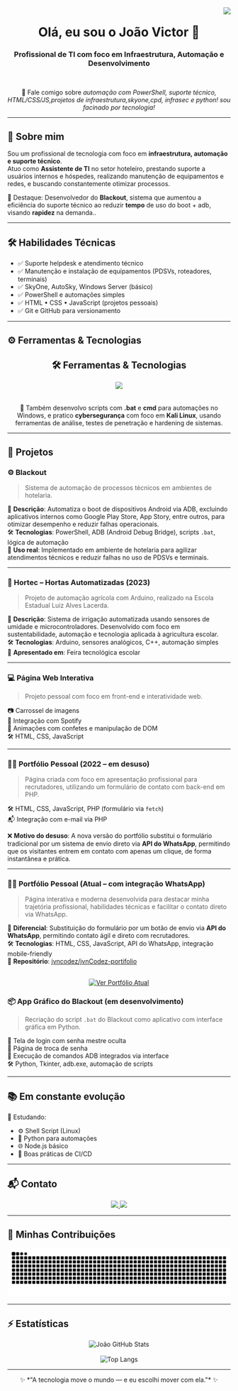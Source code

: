 <img align="right" src="https://visitor-badge.laobi.icu/badge?page_id=jvncodez.jvncodez" />

<h1 align="center">Olá, eu sou o João Victor 👋</h1>

<h3 align="center">Profissional de TI com foco em Infraestrutura, Automação e Desenvolvimento</h3>

<br/>

<div align="center">

💬 Fale comigo sobre *automação com PowerShell, suporte técnico, HTML/CSS/JS,projetos de infraestrutura,skyone,cpd, infrasec e python! sou facinado por tecnologia!*


</div>

---

## 🧠 Sobre mim

Sou um profissional de tecnologia com foco em **infraestrutura, automação e suporte técnico**.  
Atuo como **Assistente de TI** no setor hoteleiro, prestando suporte a usuários internos e hóspedes, realizando manutenção de equipamentos e redes, e buscando constantemente otimizar processos.

🚀 Destaque: Desenvolvedor do **Blackout**, sistema que aumentou a eficiência do suporte técnico ao reduzir **tempo** de uso do boot + adb, visando **rapidez** na demanda..

---

## 🛠️ Habilidades Técnicas

- ✅ Suporte helpdesk e atendimento técnico  
- ✅ Manutenção e instalação de equipamentos (PDSVs, roteadores, terminais)  
- ✅ SkyOne, AutoSky, Windows Server (básico)  
- ✅ PowerShell e automações simples  
- ✅ HTML • CSS • JavaScript (projetos pessoais)  
- ✅ Git e GitHub para versionamento

---

## ⚙️ Ferramentas & Tecnologias

<h2 align="center">🛠️ Ferramentas & Tecnologias</h2>

<div align="center">
  <img src="https://skillicons.dev/icons?i=html,css,javascript,git,github,powershell,windows,vscode,cpp,python,linux" />
</div>

<br/>

<p align="center">
  🧪 Também desenvolvo scripts com <strong>.bat</strong> e <strong>cmd</strong> para automações no Windows, e pratico <strong>cybersegurança</strong> com foco em <strong>Kali Linux</strong>, usando ferramentas de análise, testes de penetração e hardening de sistemas.
</p>


---

## 💼 Projetos

### ⚙️ Blackout  
> Sistema de automação de processos técnicos em ambientes de hotelaria.

📌 **Descrição**: Automatiza o boot de dispositivos Android via ADB, excluindo aplicativos internos como Google Play Store, App Story, entre outros, para otimizar desempenho e reduzir falhas operacionais.  
🛠️ **Tecnologias**: PowerShell, ADB (Android Debug Bridge), scripts `.bat`, lógica de automação  
🏨 **Uso real**: Implementado em ambiente de hotelaria para agilizar atendimentos técnicos e reduzir falhas no uso de PDSVs e terminais.

---

### 🌱 Hortec – Hortas Automatizadas (2023)  
> Projeto de automação agrícola com Arduino, realizado na Escola Estadual Luiz Alves Lacerda.

📌 **Descrição**: Sistema de irrigação automatizada usando sensores de umidade e microcontroladores. Desenvolvido com foco em sustentabilidade, automação e tecnologia aplicada à agricultura escolar.  
🛠️ **Tecnologias**: Arduino, sensores analógicos, C++, automação simples  
🏫 **Apresentado em**: Feira tecnológica escolar

---

### 💻 Página Web Interativa  
> Projeto pessoal com foco em front-end e interatividade web.

📷 Carrossel de imagens  
🎵 Integração com Spotify  
🎨 Animações com confetes e manipulação de DOM  
🛠️ HTML, CSS, JavaScript

---

### 🧑‍💻 Portfólio Pessoal (2022 – em desuso)  
> Página criada com foco em apresentação profissional para recrutadores, utilizando um formulário de contato com back-end em PHP.

🛠️ HTML, CSS, JavaScript, PHP (formulário via `fetch`)  
📬 Integração com e-mail via PHP

❌ **Motivo do desuso**: A nova versão do portfólio substitui o formulário tradicional por um sistema de envio direto via **API do WhatsApp**, permitindo que os visitantes entrem em contato com apenas um clique, de forma instantânea e prática.

---

### 🧑‍💼 Portfólio Pessoal (Atual – com integração WhatsApp)  
> Página interativa e moderna desenvolvida para destacar minha trajetória profissional, habilidades técnicas e facilitar o contato direto via WhatsApp.

📱 **Diferencial**: Substituição do formulário por um botão de envio via **API do WhatsApp**, permitindo contato ágil e direto com recrutadores.  
🛠️ **Tecnologias**: HTML, CSS, JavaScript, API do WhatsApp, integração mobile-friendly  
🔗 **Repositório**: [jvncodez/jvnCodez-portifolio](https://github.com/jvncodez/jvnCodez-portifolio)

<br>
<div align="center">
  <a href="https://github.com/jvncodez/jvnCodez-portifolio" target="_blank">
    <img src="https://img.shields.io/badge/Ver%20Portfólio%20Atual-0A66C2?style=for-the-badge&logo=github&logoColor=white" alt="Ver Portfólio Atual" />
  </a>
</div>


### 📦 App Gráfico do Blackout (em desenvolvimento)  
> Recriação do script `.bat` do Blackout como aplicativo com interface gráfica em Python.

🔐 Tela de login com senha mestre oculta  
🔄 Página de troca de senha  
📲 Execução de comandos ADB integrados via interface  
🛠️ Python, Tkinter, adb.exe, automação de scripts

---

## 📚 Em constante evolução

📌 Estudando:

- ⚙️ Shell Script (Linux)
- 🐍 Python para automações
- 🌐 Node.js básico
- 🧪 Boas práticas de CI/CD

---

## 📬 Contato

<div align="center"> 
  <a href="mailto:joaovictor@email.com">
    <img src="https://img.shields.io/badge/Gmail-333333?style=for-the-badge&logo=gmail&logoColor=red" />
  </a>
  <a href="https://www.linkedin.com/in/jo%C3%A3o-silva-2536922aa/" target="_blank">
    <img src="https://img.shields.io/badge/LinkedIn-0A66C2?style=for-the-badge&logo=linkedin&logoColor=white" />
  </a>
</div>

---



## 🐍 Minhas Contribuições

<div align="center">
  <a href="https://github.com/jvncodez">
    <img alt="snake eating my contributions" src="https://raw.githubusercontent.com/jvncodez/jvncodez/output/github-contribution-grid-snake.svg" />
  </a>
</div>


---

## ⚡ Estatísticas

<div align="center">
  <img width=390 src="https://github-readme-stats.vercel.app/api?username=jvncodez&show_icons=true&theme=radical&border_radius=10" alt="João GitHub Stats" />
  <br/><br/>
  <img width=325 src="https://github-readme-stats.vercel.app/api/top-langs/?username=jvncodez&layout=compact&theme=radical&border_radius=10" alt="Top Langs" />
</div>

---

<div align="center">
  ✨ *"A tecnologia move o mundo — e eu escolhi mover com ela."* ✨
</div>
